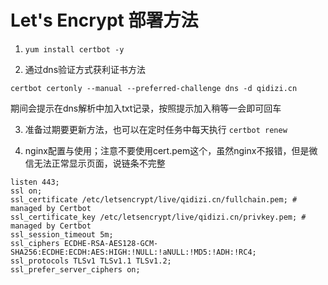 # Let's Encrypt 部署方法

1. `yum install certbot -y`

2. 通过dns验证方式获利证书方法

`certbot certonly --manual --preferred-challenge dns -d qidizi.cn`

期间会提示在dns解析中加入txt记录，按照提示加入稍等一会即可回车

3. 准备过期要更新方法，也可以在定时任务中每天执行
`certbot renew`

1. nginx配置与使用；注意不要使用cert.pem这个，虽然nginx不报错，但是微信无法正常显示页面，说链条不完整

```
listen 443;
ssl on;
ssl_certificate /etc/letsencrypt/live/qidizi.cn/fullchain.pem; # managed by Certbot
ssl_certificate_key /etc/letsencrypt/live/qidizi.cn/privkey.pem; # managed by Certbot
ssl_session_timeout 5m;
ssl_ciphers ECDHE-RSA-AES128-GCM-SHA256:ECDHE:ECDH:AES:HIGH:!NULL:!aNULL:!MD5:!ADH:!RC4;
ssl_protocols TLSv1 TLSv1.1 TLSv1.2;
ssl_prefer_server_ciphers on;
```
